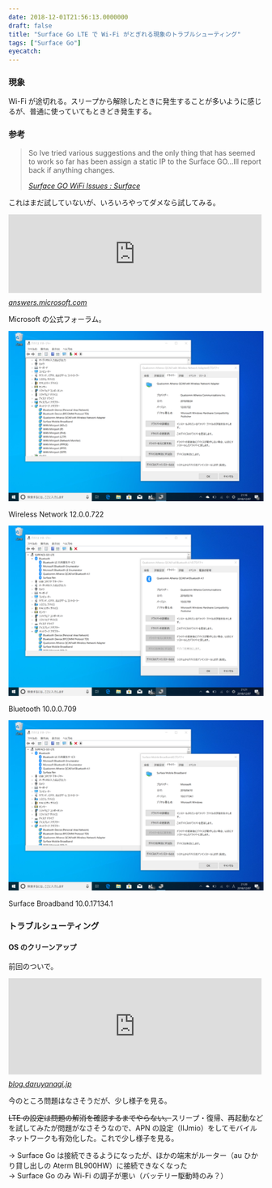 ```yaml
---
date: 2018-12-01T21:56:13.0000000
draft: false
title: "Surface Go LTE で Wi-Fi がとぎれる現象のトラブルシューティング"
tags: ["Surface Go"]
eyecatch: 
---
```


<div class="section">
<h3>現象</h3>
<p>Wi-Fi が途切れる。スリープから解除したときに発生することが多いように感じるが、普通に使っていてもときどき発生する。</p>

</div>
<div class="section">
<h3>参考</h3>

<blockquote cite="https://www.reddit.com/r/Surface/comments/953a93/surface_go_wifi_issues/">
<p>So Ive tried various suggestions and the only thing that has seemed to work so far has been assign a static IP to the Surface GO...Ill report back if anything changes.</p>

<cite><a href="https://www.reddit.com/r/Surface/comments/953a93/surface_go_wifi_issues/">Surface GO WiFi Issues : Surface</a></cite>
</blockquote>
<p>これはまだ試していないが、いろいろやってダメなら試してみる。</p><p><iframe src="https://hatenablog-parts.com/embed?url=https%3A%2F%2Fanswers.microsoft.com%2Fen-us%2Fsurface%2Fforum%2Fsurfgo-surfnetwork%2Fsurface-go-wifi-adapter-problems%2Fffb5a805-0355-4c24-ade6-cfac50ad3966%3FmessageId%3De648553d-353b-4752-a9c9-0d91d36e934e%26page%3D1" title="Surface Go WiFi Adapter Problems" class="embed-card embed-webcard" scrolling="no" frameborder="0" style="display: block; width: 100%; height: 155px; max-width: 500px; margin: 10px 0px;"></iframe><cite class="hatena-citation"><a href="https://answers.microsoft.com/en-us/surface/forum/surfgo-surfnetwork/surface-go-wifi-adapter-problems/ffb5a805-0355-4c24-ade6-cfac50ad3966?messageId=e648553d-353b-4752-a9c9-0d91d36e934e&page=1">answers.microsoft.com</a></cite></p><p>Microsoft の公式フォーラム。</p><p><span itemscope itemtype="http://schema.org/Photograph"><img src="20181207212744.png" alt="f:id:daruyanagi:20181207212744p:plain" title="f:id:daruyanagi:20181207212744p:plain" class="hatena-fotolife" itemprop="image"></span></p><p>Wireless Network 12.0.0.722</p><p><span itemscope itemtype="http://schema.org/Photograph"><img src="20181207212751.png" alt="f:id:daruyanagi:20181207212751p:plain" title="f:id:daruyanagi:20181207212751p:plain" class="hatena-fotolife" itemprop="image"></span></p><p>Bluetooth 10.0.0.709</p><p><span itemscope itemtype="http://schema.org/Photograph"><img src="20181207212758.png" alt="f:id:daruyanagi:20181207212758p:plain" title="f:id:daruyanagi:20181207212758p:plain" class="hatena-fotolife" itemprop="image"></span></p><p>Surface Broadband 10.0.17134.1</p>

</div>
<div class="section">
<h3>トラブルシューティング</h3>

<div class="section">
<h4>OS のクリーンアップ</h4>
<p>前回のついで。</p><p><iframe src="https://hatenablog-parts.com/embed?url=https%3A%2F%2Fblog.daruyanagi.jp%2Fentry%2F2018%2F12%2F01%2F202501" title="Surface Go LTE で Surface Pen が機能しない現象のトラブルシューティング - だるろぐ" class="embed-card embed-blogcard" scrolling="no" frameborder="0" style="display: block; width: 100%; height: 190px; max-width: 500px; margin: 10px 0px;"></iframe><cite class="hatena-citation"><a href="https://blog.daruyanagi.jp/entry/2018/12/01/202501">blog.daruyanagi.jp</a></cite></p><p>今のところ問題はなさそうだが、少し様子を見る。</p><p><del>LTE の設定は問題の解消を確認するまでやらない。</del>スリープ・復帰、再起動などを試してみたが問題がなさそうなので、APN の設定（IIJmio）をしてモバイルネットワークも有効化した。これで少し様子を見る。</p><p>→ Surface Go は接続できるようになったが、ほかの端末がルーター（au ひかり貸し出しの Aterm BL900HW）に接続できなくなった<br />
→ Surface Go のみ Wi-Fi の調子が悪い（バッテリー駆動時のみ？）</p>

</div>
</div>